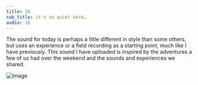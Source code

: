```yaml
---
title: 16
sub_title: it's so quiet here…
audio: 16
---
```


The sound for today is perhaps a little different in style than some others, but uses an experience or a field recording as a starting point, much like I have previously. This sound I have uploaded is inspired by the adventures a few of us had over the weekend and the sounds and experiences we shared.

![Image](/assets/img/Snd-16.jpg)